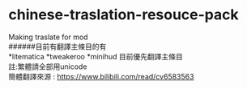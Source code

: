 # chinese-traslation-resouce-pack
Making traslate for mod<br>
######目前有翻譯主條目的有<br>
*litematica
*tweakeroo
*minihud
目前優先翻譯主條目<br>
註:繁體請全部用unicode<br>
簡體翻譯來源 : https://www.bilibili.com/read/cv6583563
